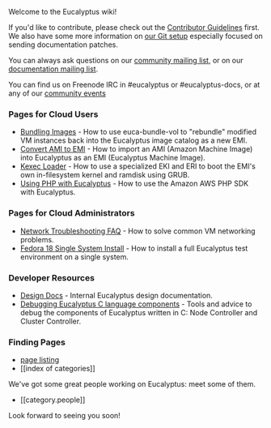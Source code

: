 Welcome to the Eucalyptus wiki!

If you'd like to contribute, please check out the [Contributor Guidelines](Contributing) first. We also have some more information on [our Git setup](Documentation-Contributions) especially focused on sending documentation patches.

You can always ask questions on our [community mailing list](http://lists.eucalyptus.com/cgi-bin/mailman/listinfo/community), or on our [documentation mailing list](http://lists.eucalyptus.com/cgi-bin/mailman/listinfo/community). 

You can find us on Freenode IRC in #eucalyptus or #eucalyptus-docs, or at any of our [community events](Community-Events)

### Pages for Cloud Users

* [Bundling Images](wiki/Bundling-Images) - How to use euca-bundle-vol to "rebundle" modified VM instances back into the Eucalyptus image catalog as a new EMI.
* [Convert AMI to EMI](Convert-AMI-to-EMI) - How to import an AMI (Amazon Machine Image) into Eucalyptus as an EMI (Eucalyptus Machine Image).
* [Kexec Loader](Kexec-loader) - How to use a specialized EKI and ERI to boot the EMI's own in-filesystem kernel and ramdisk using GRUB.
* [Using PHP with Eucalyptus](Using-PHP-with-Eucalyptus) - How to use the Amazon AWS PHP SDK with Eucalyptus.

### Pages for Cloud Administrators

* [Network Troubleshooting FAQ](Network-Troubleshooting-FAQ) - How to solve common VM networking problems.
* [Fedora 18 Single System Install](Fedora-18-Single-System-Install) - How to install a full Eucalyptus test environment on a single system.

### Developer Resources

* [Design Docs](DesignDocs) - Internal Eucalyptus design documentation.
* [Debugging Eucalyptus C language components](Debugging-Eucalyptus-C-language-components) - Tools and advice to debug the components of Eucalyptus written in C: Node Controller and Cluster Controller.

### Finding Pages

* [page listing](_pages)
* [[index of categories]]

We've got some great people working on Eucalyptus: meet some of them.  
* [[category.people]]

Look forward to seeing you soon!